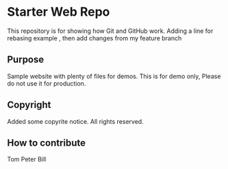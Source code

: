 # Starter Web Repo

This repository is for showing how Git and GitHub work. Adding a line for rebasing example , then add changes from my feature branch

## Purpose

Sample website with plenty of files for demos. This is for demo only, Please do not use it for production. 

## Copyright

Added some copyrite notice. All rights reserved.

## How to contribute
Tom
Peter
Bill
